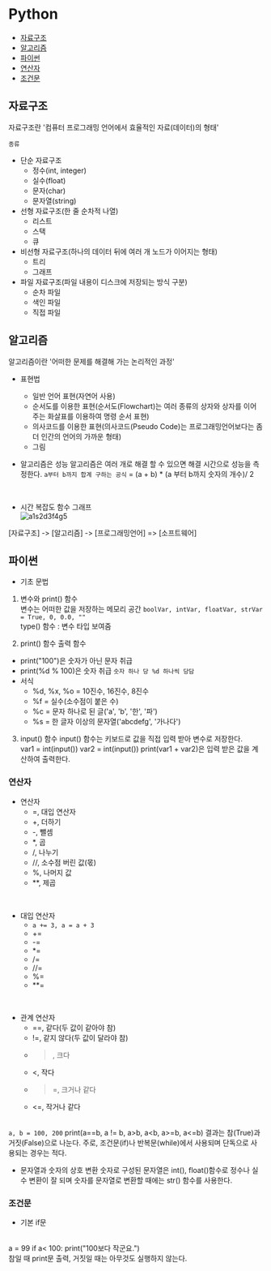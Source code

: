 # Python

* [자료구조](#자료구조)
* [알고리즘](#알고리즘)
* [파이썬](#파이썬)
* [연산자](#연산자)
* [조건문](#조건문)

## 자료구조

자료구조란 '컴퓨터 프로그래밍 언어에서 효율적인 자료(데이터)의 형태'

`종류`
- 단순 자료구조
    - 정수(int, integer)
    - 실수(float)
    - 문자(char)
    - 문자열(string)<br>
- 선형 자료구조(한 줄 순차적 나열)
    - 리스트
    - 스택
    - 큐<br>
- 비선형 자료구조(하나의 데이터 뒤에 여러 개 노드가 이어지는 형태)
    - 트리
    - 그래프<br>
- 파일 자료구조(파일 내용이 디스크에 저장되는 방식 구분)
    - 순차 파일
    - 색인 파일
    - 직접 파일<br>

## 알고리즘

알고리즘이란 '어떠한 문제를 해결해 가는 논리적인 과정'

- 표현법
    - 일반 언어 표현(자연어 사용)
    - 순서도를 이용한 표현(순서도(Flowchart)는 여러 종류의 상자와 상자를 이어 주는 화살표를 이용하여 명령 순서 표현)
    - 의사코드를 이용한 표현(의사코드(Pseudo Code)는 프로그래밍언어보다는 좀 더 인간의 언어의 가까운 형태)
    - 그림<br>

- 알고리즘은 성능
알고리즘은 여러 개로 해결 할 수 있으면 해결 시간으로 성능을 측정한다.
`a부터 b까지 합계 구하는 공식` = (a + b) * (a 부터 b까지 숫자의 개수)/ 2
<br>

- 시간 복잡도 함수 그래프<br>
![a1s2d3f4g5](https://user-images.githubusercontent.com/85389685/190129750-cf663b72-1b57-4eb1-96d8-e8ce4b7c8509.png)

[자료구조] -> [알고리즘] -> [프로그래밍언어] => [소프트웨어]


## 파이썬

- 기초 문법
1. 변수와 print() 함수<br>
변수는 어떠한 값을 저장하는 메모리 공간
`boolVar, intVar, floatVar, strVar = True, 0, 0.0, ""`<br>
type() 함수 : 변수 타입 보여줌<br>

2. print() 함수
출력 함수
- print("100")은 숫자가 아닌 문자 취급
- print(%d % 100)은 숫자 취급
`숫자 하나 당 %d 하나씩 당담`<br>
- 서식
    - %d, %x, %o = 10진수, 16진수, 8진수
    - %f = 실수(소수점이 붙은 수)
    - %c = 문자 하나로 된 글('a', 'b', '한', '파')
    - %s = 한 글자 이상의 문자열('abcdefg', '가나다')<br>

3. input() 함수
input() 함수는 키보드로 값을 직접 입력 받아 변수로 저장한다.<br>
var1 = int(input())
var2 = int(input())
print(var1 + var2)은 입력 받은 값을 계산하여 출력한다.<br>


### 연산자

- 연산자
    - =, 대입 연산자
    - +, 더하기
    - -, 뺄셈
    - *, 곱
    - /, 나누기
    - //, 소수점 버린 값(몫)
    - %, 나머지 값
    - **, 제곱
<br>

- 대입 연산자
    - `a += 3, a = a + 3`
    - +=
    - -=
    - *=
    - /=
    - //=
    - %=
    - **=
 <br>   

- 관계 연산자
    - ==, 같다(두 값이 같아야 참)
    - !=, 같지 않다(두 값이 달라야 참)
    -  >, 크다
    - <, 작다
    - >=, 크거나 같다
    - <=, 작거나 같다
    <br>
`a, b = 100, 200`
print(a==b, a != b, a>b, a<b, a>=b, a<=b)
결과는 참(True)과 거짓(False)으로 나눈다.
주로, 조건문(if)나 반복문(while)에서 사용되며 단독으로 사용되는 경우는 적다.

- 문자열과 숫자의 상호 변환
숫자로 구성된 문자열은 int(), float()함수로 정수나 실수 변환이 잘 되며 숫자를 문자열로 변환할 때에는 str() 함수를 사용한다.

### 조건문
- 기본 if문
<br>
a = 99
if a< 100:
    print("100보다 작군요.")
<br>
참일 때 print문 출력, 거짓일 때는 아무것도 실행하지 않는다.
